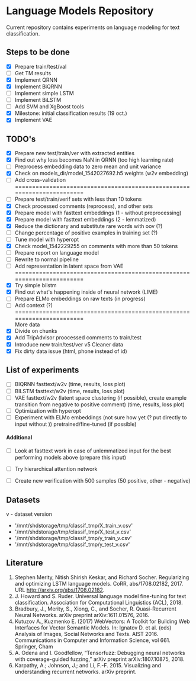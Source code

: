 # Language Models Repository

Current repository contains experiments on language modeling for text classification. 

## Steps to be done
- [x] Prepare train/test/val
- [ ] Get TM results
- [x] Implement QRNN
- [x] Implement BiQRNN
- [ ] Implement simple LSTM
- [ ] Implement BiLSTM
- [ ] Add SVM and XgBoost tools
- [x] Milestone: initial classification results (19 oct.)
- [x] Implement VAE  

## TODO's
- [x] Prepare new test/train/ver with extracted entities
- [x] Find out why loss becomes NaN in QRNN (too high learning rate)
- [ ] Preprocess embedding data to zero mean and unit variance  
- [x] Check on models_dir/model_1542027692.h5 weights (w2v embedding)  
- [ ] Add cross-validation
=======================================================================
- [ ] Prepare test/train/verif sets with less than 10 tokens
- [x] Check processed comments (reprocess), and other sets
- [x] Prepare model with fasttext embeddings (1 - without preprocessing)   
- [x] Prepare model with fasttext embeddings (2 - lemmatized)   
- [X] Reduce the dictionary and substitute rare words with oov (?)
- [ ] Change percentage of positive examples in training set (?)
- [ ] Tune model with hyperopt
- [x] Check model_1542229255 on comments with more than 50 tokens
- [ ] Prepare report on language model
- [ ] Rewrite to normal pipeline
- [ ] Add representation in latent space from VAE 
=======================================================================  
- [x] Try simple bilstm  
- [x] Find out  what's happening inside of neural network (LIME)
- [ ] Prepare ELMo embeddings on raw texts (in progress)
- [ ] Add context (?)  
=======================================================================  
More data 
- [x] Divide on chunks  
- [x] Add TripAdvisor proocessed comments to train/test
- [x] Introduce new train/test/ver v5 
Cleaner data  
- [x] Fix dirty data issue (html, phone instead of id)

## List of experiments
- [ ] BIQRNN fasttext/w2v (time, results, loss plot)
- [ ] BILSTM fasttext/w2v (time, results, loss plot)
- [ ] VAE fasttext/w2v (latent space clustering (if possible), create example transition from negative to positive comment)  (time, results, loss plot)
- [ ] Optimization with hyperopt  
- [ ] Experiment with ELMo embeddings (not sure how yet (? put directly to input without )) pretrained/fine-tuned (if possible)  
#### Additional
- [ ] Look at fasttext work in case of unlemmatized input for the best performing models above (prepare this input) 
- [ ] Try hierarchical attention network
- [ ] Create new verification with 500 samples (50 positive, other - negative)


## Datasets
 
 v - dataset version  
 
* '/mnt/shdstorage/tmp/classif_tmp/X_train_v.csv'
* '/mnt/shdstorage/tmp/classif_tmp/X_test_v.csv'
* '/mnt/shdstorage/tmp/classif_tmp/y_train_v.csv'
* '/mnt/shdstorage/tmp/classif_tmp/y_test_v.csv'
 
## Literature

1. Stephen Merity, Nitish Shirish Keskar, and Richard Socher. Regularizing and optimizing LSTM language models. CoRR, abs/1708.02182,  2017.   URL http://arxiv.org/abs/1708.02182.
2. J. Howard and S. Ruder.  Universal language model fine-tuning for text classification. Association for Computational Linguistics (ACL), 2018.
3. Bradbury, J., Merity, S., Xiong, C., and Socher, R. Quasi-Recurrent Neural Networks. arXiv preprint arXiv:1611.01576, 2016.
4. Kutuzov A., Kuzmenko E. (2017) WebVectors: A Toolkit for Building Web Interfaces for Vector Semantic Models. In: Ignatov D. et al. (eds) Analysis of Images, Social Networks and Texts. AIST 2016. Communications in Computer and Information Science, vol 661. Springer, Cham  
5. A. Odena and I. Goodfellow, “Tensorfuzz: Debugging neural networks with coverage-guided fuzzing,” arXiv preprint arXiv:1807.10875, 2018.  
6. Karpathy, A.; Johnson, J.; and Li, F.-F. 2015. Visualizing and understanding recurrent networks. arXiv preprint.